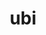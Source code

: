 ---
title: ubi
meaning: when
ch: [two, five, mt, mt1thru4, ss, ss1, 7r]
pos: conjunction
disamb: (conjunction)
repeat: yes
allmeanings: yes
six: y
---